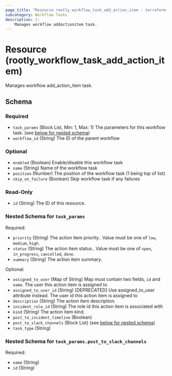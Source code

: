 ```yaml
---
page_title: "Resource rootly_workflow_task_add_action_item - terraform-provider-rootly"
subcategory: Workflow Tasks
description: |-
    Manages workflow addactionitem task.
---
```


# Resource (rootly_workflow_task_add_action_item)

Manages workflow add_action_item task.



<!-- schema generated by tfplugindocs -->
## Schema

### Required

- `task_params` (Block List, Min: 1, Max: 1) The parameters for this workflow task. (see [below for nested schema](#nestedblock--task_params))
- `workflow_id` (String) The ID of the parent workflow

### Optional

- `enabled` (Boolean) Enable/disable this workflow task
- `name` (String) Name of the workflow task
- `position` (Number) The position of the workflow task (1 being top of list)
- `skip_on_failure` (Boolean) Skip workflow task if any failures

### Read-Only

- `id` (String) The ID of this resource.

<a id="nestedblock--task_params"></a>
### Nested Schema for `task_params`

Required:

- `priority` (String) The action item priority.. Value must be one of `low`, `medium`, `high`.
- `status` (String) The action item status.. Value must be one of `open`, `in_progress`, `cancelled`, `done`.
- `summary` (String) The action item summary.

Optional:

- `assigned_to_user` (Map of String) Map must contain two fields, `id` and `name`.  The user this action item is assigned to
- `assigned_to_user_id` (String) [DEPRECATED] Use assigned_to_user attribute instead. The user id this action item is assigned to
- `description` (String) The action item description.
- `incident_role_id` (String) The role id this action item is associated with
- `kind` (String) The action item kind.
- `post_to_incident_timeline` (Boolean)
- `post_to_slack_channels` (Block List) (see [below for nested schema](#nestedblock--task_params--post_to_slack_channels))
- `task_type` (String)

<a id="nestedblock--task_params--post_to_slack_channels"></a>
### Nested Schema for `task_params.post_to_slack_channels`

Required:

- `name` (String)
- `id` (String)
